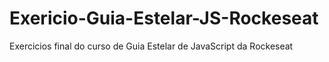 # Exericio-Guia-Estelar-JS-Rockeseat
 Exercicios final do curso de Guia Estelar de JavaScript da Rockeseat
